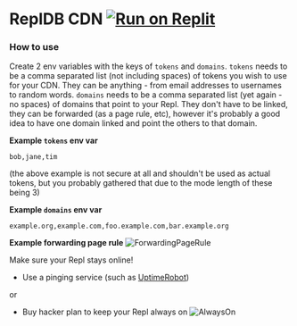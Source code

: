 # ReplDB CDN [![Run on Replit](https://repl.it/badge/github/connordennison/ReplDB-CDN)](https://repl.it/github/connordennison/ReplDB-CDN)

### How to use
Create 2 env variables with the keys of `tokens` and `domains`. `tokens` needs to be a comma separated list (not including spaces) of tokens you wish to use for your CDN. They can be anything - from email addresses to usernames to random words. `domains` needs to be a comma separated list (yet again - no spaces) of domains that point to your Repl. They don't have to be linked, they can be forwarded (as a page rule, etc), however it's probably a good idea to have one domain linked and point the others to that domain.

**Example `tokens` env var**
```
bob,jane,tim
```
(the above example is not secure at all and shouldn't be used as actual tokens, but you probably gathered that due to the mode length of these being 3)

**Example `domains` env var**
```
example.org,example.com,foo.example.com,bar.example.org
```
**Example forwarding page rule**
![ForwardingPageRule](https://art.cnnd.art/+9piAyv.png)

Make sure your Repl stays online! 
- Use a pinging service (such as [UptimeRobot](//uptimerobot.com/))

or

- Buy hacker plan to keep your Repl always on ![AlwaysOn](https://xyz.cnnd.xyz/c+D7dgU.png)